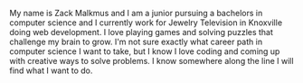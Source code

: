 My name is Zack Malkmus and I am a junior pursuing a bachelors in computer science and I currently work for Jewelry Television in Knoxville doing web development. I love playing games and solving puzzles that challenge my brain to grow. I'm not sure exactly what career path in computer science I want to take, but I know I love coding and coming up with creative ways to solve problems. I know somewhere along the line I will find what I want to do. 
